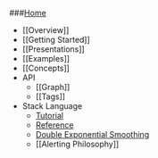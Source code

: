 ###[Home](Home)
* [[Overview]]
* [[Getting Started]]
* [[Presentations]]
* [[Examples]]
* [[Concepts]]
* API
  * [[Graph]]
  * [[Tags]]
* Stack Language
  * [Tutorial](Stack-Language)
  * [Reference](Stack-Language-Reference)
  * [Double Exponential Smoothing](DES)
  * [[Alerting Philosophy]]
